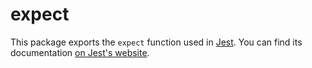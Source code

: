 # expect

This package exports the `expect` function used in [Jest](https://jestjs.io/). You can find its
documentation [on Jest's website](https://jestjs.io/docs/en/expect.html).
